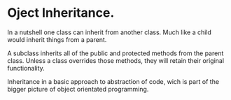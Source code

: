 # Oject Inheritance.

In a nutshell one class can inherit from another class. Much like a child would inherit things from a parent.

A subclass inherits all of the public and protected methods from the parent class. Unless a class overrides those methods, they will retain their original functionality.

Inheritance in a basic approach to abstraction of code, wich is part of the bigger picture of object orientated programming.
